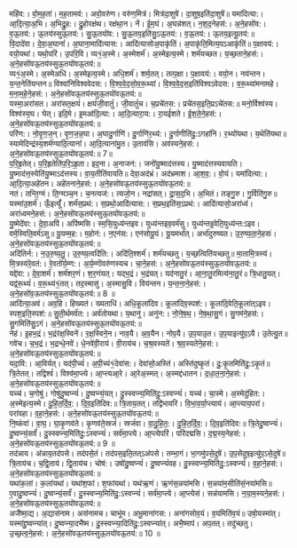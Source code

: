 

  
महि॑व:। वो॒म॒ह॒तां। म॒ह॒तामव॑:। अवो॒वरु॑ण। वरु॑ण॒मित्र॑। मित्र॑दा॒शुषे॑। दा॒शुष॒इति॑दा॒शुषे॑॥ यमा॑दित्या:। आ॒दि॒त्या॒अ॒भि। अ॒भिद्रु॒ह:। द्रु॒होरक्ष॑थ। रक्ष॑था॒न। नें। ई॒म॒घं। अ॒घन्न॑शत्। न॒श॒द॒नेहस॑:। अ॒ने॒हसो॑व:। व॒ऊ॒तय॑:। ऊ॒तय॑स्सुऊ॒तय॑:। सु॒ऊ॒तयो॑व:। सु॒ऊ॒तय॒इति॑सु॒ऽऊ॒तय॑:। व॒ऊ॒तय॑:। ऊ॒तय॒इत्यू॒तय॑:॥  
वि॒दादे॑वा। दे॒वा॒अ॒घानां॑। अ॒घाना॒मादि॑त्यास:। आदि॑त्यासोअ॒पाकृ॑तिं। अ॒पाकृ॑ति॒मित्य॒पऽआकृ॑तिं॥ प॒क्षावय॑:। वयो॒यथा॑। यथो॒परि॑। उ॒परि॒वि। व्य१॒॑अ॒स्मे। अ॒स्मेशर्म॑। अ॒स्मेइत्य॒स्मे। शर्म॑यच्छत। य॒च्छ॒ताने॒हस॑:। अ॒ने॒हसो॑वऊ॒तय॑स्सुऊ॒तयो॑वऊ॒तय॑:॥  
व्य१॒॑अ॒स्मे। अ॒स्मेअधि॑। अ॒स्मेइत्य॒स्मे। अधि॒शर्म॑। शर्म॒तत्। तत्प॒क्षा। प॒क्षावय॑:। वयो॒न। नय॑न्तन। य॒न्त॒नेति॑यन्तन॥ विश्वा॑निविश्ववेदस:। वि॒श्व॒वे॒द॒सो॒व॒रू॒थ्या॑। वि॒श्व॒वे॒द॒स॒इति॑विश्वऽवेदस:। व॒रू॒थ्या॑मनामहे। म॒ना॒म॒हे॒ने॒हस॑:। अ॒ने॒हसो॑वऊ॒तय॑स्सुऊ॒तयो॑वऊ॒तय॑:॥  
यस्मा॒अरा॑सत। अरा॑सत॒क्षयं॑। क्षयं॑जी॒वातुं॑। जी॒वातुं॑च। च॒प्रचे॑तस:। प्रचे॑तस॒इति॒प्रऽचे॑तस:॥ मनो॒र्विश्व॑स्य। विश्व॑स्य॒घ। घेत्। इदि॒मे। इ॒मआ॑दि॒त्या:। आ॒दि॒त्यारा॒य:। रा॒यई॑शते। ई॒श॒ते॒ने॒हस॑:। अ॒ने॒हसो॑वऊ॒तय॑स्सुऊ॒तयो॑वऊ॒तय॑:॥  
परि॑ण:। नो॒वृ॒ण॒ज॒न्। वृ॒ण॒ज॒न्न॒घा। अ॒घादु॒र्गाणि॑। दु॒र्गाणि॑र॒थ्य॑:। दु॒र्गाणीति॑दु॒:ऽगहा॑नि। र॒थ्यो॑यथा। य॒थेति॑यथा॥ स्यामेदिन्द्र॑स्य॒शर्म॑ण्यादि॒त्यानां॑। आ॒दि॒त्याना॑मु॒त। उ॒ताव॑सि। अव॑स्यने॒हस॑:। अ॒ने॒हसो॑वऊ॒तय॑स्सुऊ॒तयो॑वऊ॒तय॑:॥ 7॥  
प॒रि॒हृ॒तेत्। प॒रि॒हृतेति॑प॒रि॒ऽहृ॒ता। इद॒ना। अ॒नाजन॑:। जनो॑यु॒ष्माद॑त्तस्य। यु॒ष्माद॑त्तस्यवायति। यु॒ष्माद॑त्त॒स्येति॑यु॒ष्माऽद॑त्तस्य। वा॒य॒तीति॑वायति॥ देवा॒अद॑भ्रं। अद॑भ्रमाश। आ॒श॒व॒:। वो॒यं। यमा॑दित्या:। आ॒दि॒त्या॒अहे॑तन। अहे॑तनाने॒हस॑:। अ॒ने॒हसो॑वऊ॒तय॑स्सुऊ॒तयो॑वऊ॒तय॑:॥  
नतं। तन्ति॒ग्मं। ति॒ग्मञ्च॒न। च॒नत्यज॑:। त्यजो॒न। नद्रा॑सत्। द्रा॒स॒द॒भि। अ॒भितं। तङ्गु॒रु। गु॒र्विति॑गु॒रु॥ यस्मा॑उ॒शर्म॑। ऊँ॒इत्यूँ॑। शर्म॑स॒प्रथ॑:। स॒प्रथो॒आदि॑त्यास:। स॒प्रथ॒इति॑स॒ऽप्रथ॑:। आदि॑त्यासो॒अरा॑ध्वं। अरा॑ध्वमने॒हस॑:। अ॒ने॒हसो॑वऊ॒तय॑स्सुऊ॒तयो॑वऊ॒तय॑:॥  
यु॒ष्मेदे॑वा:। दे॒वा॒अपि॑। अपि॑ष्मसि। स्म॒सि॒युध्य॑न्तइव। युध्य॑न्तइव॒वर्म॑सु। युध्य॑न्तइ॒वेति॒युध्य॑न्त:ऽइव। वर्म॒स्विति॒वर्म॑ऽसु॥ यू॒यम्म॒ह:। म॒होन॑:। न॒एन॑स:। एन॑सोयू॒यं। यू॒यमर्भा॑त्। अर्भा॑दुरुष्यत। उ॒रु॒ष्य॒ता॒ने॒हसः॑। अ॒ने॒हसो॑वऊ॒तय॑स्सुऊ॒तयो॑वऊ॒तय॑:॥  
अदि॑तिर्न:। न॒उ॒रु॒ष्य॒तु॒। उ॒रु॒ष्य॒त्वदि॑ति:। अदि॑ति॒श्शर्म॑। शर्म॑यच्छतु। य॒च्छ॒त्विति॑यच्छतु॥ मा॒तामि॒त्रस्य॑। मि॒त्रस्य॑रे॒वत॑:। रे॒वतो॑र्य॒म्ण:। अ॒र्य॒म्णॊवरु॑णस्यच। चा॒ने॒हस॑:। अ॒ने॒हसो॑वऊ॒तय॑स्सुऊ॒तयो॑वऊ॒तय॑:॥  
यद्दे॑वा:। दे॒वा॒शर्म॑। शर्म॑शर॒णं। श॒र॒णंयत्। यद्भ॒द्रं। भ॒द्रंयत्। यद॑नातु॒रं। आ॒ना॒तु॒रमित्य॑ना॒तु॒रं॥ त्रि॒धातु॒यत्। यद्व॑रू॒थ्यं॑। व॒रू॒थ्य॑१॒॑तत्। तद॒स्मासु॑। अ॒स्मासु॒वि। विय॑न्तन। य॒न्त॒ना॒ने॒हस॑:। अ॒ने॒हसो॑व॒ऊतय॑स्सुऊ॒तयो॑वऊ॒तय॑:॥ 8 ॥  
आदि॑त्या॒अव॑। अव॒हि। हिख्यत॑। ख्यताधि॑। अधि॒कूला॑दिव। कूला॑दिव॒स्पश॑:। कूला॑दि॒वेति॒कूला॑त्ऽइव। स्पश॒इति॒स्पश॑:॥ सु॒ती॒र्थमर्व॑त:। अर्व॑तोयथा। य॒थानु॑। अनु॑न:। नो॒ने॒ष॒थ॒। ने॒ष॒था॒सु॒गं। सु॒गम॑ने॒हस॑:। सु॒गमिति॑सु॒ऽगं। अ॒ने॒हसो॑वऊ॒तय॑स्सुऊ॒तयो॑वऊ॒तय॑:॥  
नेह॑। इ॒हभ॒द्रं। भ॒द्रंर॑क्ष॒स्विने॑। र॒क्ष॒स्विने॒न। नाव॒यै। अ॒व॒यैन। नोप॒यै। उ॒प॒याउ॒त। उ॒प॒याइत्यु॑प॒ऽयै। उ॒तेत्यु॒त॥ गवे॑च। च॒भ॒द्रं। भ॒द्रन्धे॒नवे॑। धे॒नवे॑वी॒राय॑। वी॒राय॑च। च॒श्र॒वस्यते॑। श्र॒व॒स्यते॑ने॒हस॑:। अ॒ने॒हसो॑वऊ॒तय॑स्सुऊ॒तयो॑वऊ॒तय॑:॥  
यदा॒वि:। आ॒विर्यत्। यद॑पी॒च्यं॑। अ॒पी॒च्यं१॒॑देवा॑स:। देवा॑सो॒अस्ति॑। अस्ति॑दुष्कृ॒तं। दु॒:कृ॒तमिति॑दु॒:ऽकृ॒तं॥ त्रि॒तेतत्। तद्विश्वं॑। विश्व॑मा॒प्त्ये। आ॒प्त्त्यआ॒रे। आ॒रेअ॒स्मत्। अ॒स्मद्द॑धातन। द॒धा॒त॒ना॒ने॒हस॑:। अ॒ने॒हसो॑वऊ॒तय॑स्सुऊ॒तयो॑वऊ॒तय॑:॥  
यच्च॑। च॒गोषु॑। गोषु॑दु॒ष्वप्न्यं॑। दु॒ष्वप्न्यं॒यत्। दु॒स्स्वप्न्य॒मिति॑दु॒:ऽस्वप्न्यं॑। यच्च॑। चा॒स्मे। अ॒स्मेदु॑हित:। अ॒स्मेइत्य॒स्मे। दु॒हि॒त॒र्दि॒व॒:। दि॒व॒इति॑दिव:॥ त्रि॒ताय॒तत्। तद्वि॑भावरि। वि॒भा॒व॒र्या॒प्त्याय॑। आ॒प्त्याय॒परा॑। परा॑वहा। व॒हा॒ने॒हस॑:। अ॒ने॒हसो॑वऊ॒तय॑स्सुऊ॒तयो॑वऊ॒तय॑:॥  
नि॒ष्कंवा॑। वा॒घ॒। घा॒कृ॒णव॑ते। कृ॒णव॑ते॒स्रजं॑। स्रजं॑वा। वा॒दु॒हि॒त॒:। दु॒हि॒त॒र्दि॒व॒:। दि॒व॒इति॑दिव:॥ त्रि॒तेदु॒ष्वप्न्यं॑। दु॒ष्वप्न्यं॒सर्वं॑। दु॒स्स्वप्न्य॒मिति॑दु॒:ऽस्वप्न्यं॑। सर्व॑मा॒प्त्ये। आ॒प्त्येपरि॑। परि॑दद्मसि। द॒द्म॒स्य॒नेहस॑:। अ॒ने॒हसो॑वऊ॒तय॑स्सुऊ॒तयो॑वऊ॒तय॑:॥ 9 ॥  
तद॑न्नाय। अ॑न्नाय॒तद॑पसे। तद॑पसे॒तं। तद॑पस॒इति॒तत्ऽअ॑पसे। तम्भा॒गं। भा॒गमु॑पसे॒दुषे॑। उ॒प॒सेदुष॒इत्यु॑प॒ऽसे॒दुषे॑॥ त्रि॒ताय॑च। च॒द्वि॒ताय॑। द्वि॒ताय॑च। चोष॑:। उषो॑दु॒ष्वप्न्यं॑। दु॒ष्वप्न्यं॑वह। दु॒स्स्वप्न्य॒मिति॑दु॒:ऽस्वप्न्यं॑। व॒हा॒ने॒हस॑:। अ॒ने॒हसो॑वऊ॒तय॑स्सुऊ॒तयो॑वऊ॒तय॑:॥  
यथा॑क॒लां। क॒लांयथा॑। यथा॑श॒फां। श॒फांयथा॑। यथ॑ऋ॒णं। ऋ॒णंस॒न्नया॑मसि। स॒न्नया॑म॒सीति॑सं॒नया॑मसि॥ ए॒वादु॒ष्वप्न्यं॑। दु॒ष्वप्न्यं॒सर्वं॑। दु॒स्स्वप्न्य॒मिति॑दु॒:ऽस्वप्न्यं॑। सर्व॑मा॒प्त्ये। आ॒प्त्येसं। सन्न॑यामसि। न॒या॒म॒स्यने॒हस॑:। अ॒ने॒हसो॑वऊ॒तय॑स्सुऊ॒तयो॑वऊ॒तय॑:॥  
अजै॑ष्मा॒द्य। अ॒द्यास॑नाम। अस॑नामच। चाभू॑म। अभू॒माना॑गस:। अना॑गसोव॒यं। व॒यमिति॑व॒यं॥ उषो॒यस्मा॑त्। यस्मा॑द्दु॒ष्वप्न्या॑त्। दु॒ष्वप्न्या॒दभै॑ष्म। दु॒स्स्वप्न्या॒दिति॑दु॒:ऽस्वप्न्या॑त्। अभै॒ष्माप॑। अप॒तत्। तदु॑च्छतु। उ॒च्छ॒त्व॒ने॒हस॑:। अ॒ने॒हसो॑वऊ॒तय॑स्सुऊ॒तयो॑वऊ॒तय॑:॥ 10 ॥  
